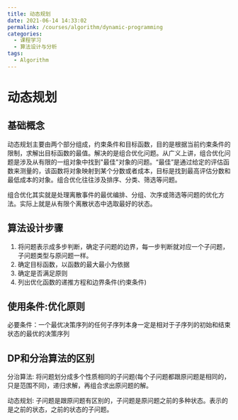 ```yaml
---
title: 动态规划
date: 2021-06-14 14:33:02
permalink: /courses/algorithm/dynamic-programming
categories:
  - 课程学习
  - 算法设计与分析
tags: 
  - Algorithm
---
```


# 动态规划

## 基础概念

动态规划主要由两个部分组成，约束条件和目标函数，目的是根据当前约束条件的限制，求解出目标函数的最值。解决的是组合优化问题。从广义上讲，组合优化问题是涉及从有限的一组对象中找到"最佳"对象的问题。“最佳”是通过给定的评估函数来测量的，该函数将对象映射到某个分数或者成本，目标是找到最高评估分数和最低成本的对象。组合优化往往涉及排序、分类、筛选等问题。

组合优化其实就是处理离散事件的最优编排、分组、次序或筛选等问题的优化方法。实际上就是从有限个离散状态中选取最好的状态。

## 算法设计步骤

1. 将问题表示成多步判断，确定子问题的边界，每一步判断就对应一个子问题，子问题类型与原问题一样。
2. 确定目标函数，以函数的最大最小为依据
3. 确定是否满足原则
4. 列出优化函数的递推方程和边界条件(约束条件)

## 使用条件:优化原则

必要条件：一个最优决策序列的任何子序列本身一定是相对于子序列的初始和结束状态的最优的决策序列

## DP和分治算法的区别

分治算法: 将问题划分成多个性质相同的子问题(每个子问题都跟原问题是相同的，只是范围不同)，递归求解，再组合求出原问题的解。

动态规划: 子问题是跟原问题有区别的，子问题是原问题之前的多种状态。表示的是之前的状态，之前的状态的子问题。